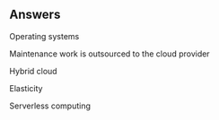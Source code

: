## Answers

Operating systems

Maintenance work is outsourced to the cloud provider

Hybrid cloud

Elasticity

Serverless computing
